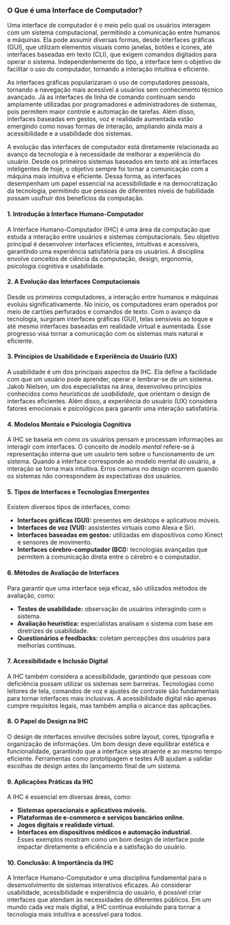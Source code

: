 ### O Que é uma Interface de Computador?  

Uma interface de computador é o meio pelo qual os usuários interagem com um sistema computacional, permitindo a comunicação entre humanos e máquinas. Ela pode assumir diversas formas, desde interfaces gráficas (GUI), que utilizam elementos visuais como janelas, botões e ícones, até interfaces baseadas em texto (CLI), que exigem comandos digitados para operar o sistema. Independentemente do tipo, a interface tem o objetivo de facilitar o uso do computador, tornando a interação intuitiva e eficiente.  

As interfaces gráficas popularizaram o uso de computadores pessoais, tornando a navegação mais acessível a usuários sem conhecimento técnico avançado. Já as interfaces de linha de comando continuam sendo amplamente utilizadas por programadores e administradores de sistemas, pois permitem maior controle e automação de tarefas. Além disso, interfaces baseadas em gestos, voz e realidade aumentada estão emergindo como novas formas de interação, ampliando ainda mais a acessibilidade e a usabilidade dos sistemas.  

A evolução das interfaces de computador está diretamente relacionada ao avanço da tecnologia e à necessidade de melhorar a experiência do usuário. Desde os primeiros sistemas baseados em texto até as interfaces inteligentes de hoje, o objetivo sempre foi tornar a comunicação com a máquina mais intuitiva e eficiente. Dessa forma, as interfaces desempenham um papel essencial na acessibilidade e na democratização da tecnologia, permitindo que pessoas de diferentes níveis de habilidade possam usufruir dos benefícios da computação.  

#### **1. Introdução à Interface Humano-Computador**  
A Interface Humano-Computador (IHC) é uma área da computação que estuda a interação entre usuários e sistemas computacionais. Seu objetivo principal é desenvolver interfaces eficientes, intuitivas e acessíveis, garantindo uma experiência satisfatória para os usuários. A disciplina envolve conceitos de ciência da computação, design, ergonomia, psicologia cognitiva e usabilidade.  

#### **2. A Evolução das Interfaces Computacionais**  
Desde os primeiros computadores, a interação entre humanos e máquinas evoluiu significativamente. No início, os computadores eram operados por meio de cartões perfurados e comandos de texto. Com o avanço da tecnologia, surgiram interfaces gráficas (GUI), telas sensíveis ao toque e até mesmo interfaces baseadas em realidade virtual e aumentada. Esse progresso visa tornar a comunicação com os sistemas mais natural e eficiente.  

#### **3. Princípios de Usabilidade e Experiência do Usuário (UX)**  
A usabilidade é um dos principais aspectos da IHC. Ela define a facilidade com que um usuário pode aprender, operar e lembrar-se de um sistema. Jakob Nielsen, um dos especialistas na área, desenvolveu princípios conhecidos como *heurísticas de usabilidade*, que orientam o design de interfaces eficientes. Além disso, a experiência do usuário (UX) considera fatores emocionais e psicológicos para garantir uma interação satisfatória.  

#### **4. Modelos Mentais e Psicologia Cognitiva**  
A IHC se baseia em como os usuários pensam e processam informações ao interagir com interfaces. O conceito de *modelo mental* refere-se à representação interna que um usuário tem sobre o funcionamento de um sistema. Quando a interface corresponde ao modelo mental do usuário, a interação se torna mais intuitiva. Erros comuns no design ocorrem quando os sistemas não correspondem às expectativas dos usuários.  

#### **5. Tipos de Interfaces e Tecnologias Emergentes**  
Existem diversos tipos de interfaces, como:  
- **Interfaces gráficas (GUI):** presentes em desktops e aplicativos móveis.  
- **Interfaces de voz (VUI):** assistentes virtuais como Alexa e Siri.  
- **Interfaces baseadas em gestos:** utilizadas em dispositivos como Kinect e sensores de movimento.  
- **Interfaces cérebro-computador (BCI):** tecnologias avançadas que permitem a comunicação direta entre o cérebro e o computador.  

#### **6. Métodos de Avaliação de Interfaces**  
Para garantir que uma interface seja eficaz, são utilizados métodos de avaliação, como:  
- **Testes de usabilidade:** observação de usuários interagindo com o sistema.  
- **Avaliação heurística:** especialistas analisam o sistema com base em diretrizes de usabilidade.  
- **Questionários e feedbacks:** coletam percepções dos usuários para melhorias contínuas.  

#### **7. Acessibilidade e Inclusão Digital**  
A IHC também considera a acessibilidade, garantindo que pessoas com deficiência possam utilizar os sistemas sem barreiras. Tecnologias como leitores de tela, comandos de voz e ajustes de contraste são fundamentais para tornar interfaces mais inclusivas. A acessibilidade digital não apenas cumpre requisitos legais, mas também amplia o alcance das aplicações.  

#### **8. O Papel do Design na IHC**  
O design de interfaces envolve decisões sobre layout, cores, tipografia e organização de informações. Um bom design deve equilibrar estética e funcionalidade, garantindo que a interface seja atraente e ao mesmo tempo eficiente. Ferramentas como prototipagem e testes A/B ajudam a validar escolhas de design antes do lançamento final de um sistema.  

#### **9. Aplicações Práticas da IHC**  
A IHC é essencial em diversas áreas, como:  
- **Sistemas operacionais e aplicativos móveis.**  
- **Plataformas de e-commerce e serviços bancários online.**  
- **Jogos digitais e realidade virtual.**  
- **Interfaces em dispositivos médicos e automação industrial.**  
Esses exemplos mostram como um bom design de interface pode impactar diretamente a eficiência e a satisfação do usuário.  

#### **10. Conclusão: A Importância da IHC**  
A Interface Humano-Computador é uma disciplina fundamental para o desenvolvimento de sistemas interativos eficazes. Ao considerar usabilidade, acessibilidade e experiência do usuário, é possível criar interfaces que atendam às necessidades de diferentes públicos. Em um mundo cada vez mais digital, a IHC continua evoluindo para tornar a tecnologia mais intuitiva e acessível para todos.  



